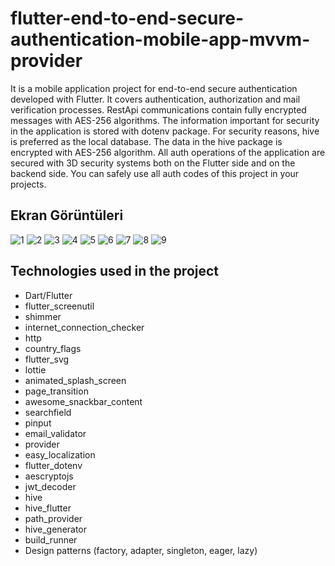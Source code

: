 
# flutter-end-to-end-secure-authentication-mobile-app-mvvm-provider

It is a mobile application project for end-to-end secure authentication developed with Flutter. It covers authentication, authorization and mail verification processes. RestApi communications contain fully encrypted messages with AES-256 algorithms. The information important for security in the application is stored with dotenv package. For security reasons, hive is preferred as the local database. The data in the hive package is encrypted with AES-256 algorithm. All auth operations of the application are secured with 3D security systems both on the Flutter side and on the backend side. You can safely use all auth codes of this project in your projects.


## Ekran Görüntüleri

![1](https://github.com/alikperislam/flutter-end-to-end-secure-authentication-mobile-app-mvvm-provider/blob/main/screenshots/1.jpg)
![2](https://github.com/alikperislam/flutter-end-to-end-secure-authentication-mobile-app-mvvm-provider/blob/main/screenshots/2.jpg)
![3](https://github.com/alikperislam/flutter-end-to-end-secure-authentication-mobile-app-mvvm-provider/blob/main/screenshots/3.jpg)
![4](https://github.com/alikperislam/flutter-end-to-end-secure-authentication-mobile-app-mvvm-provider/blob/main/screenshots/4.jpg)
![5](https://github.com/alikperislam/flutter-end-to-end-secure-authentication-mobile-app-mvvm-provider/blob/main/screenshots/5.jpg)
![6](https://github.com/alikperislam/flutter-end-to-end-secure-authentication-mobile-app-mvvm-provider/blob/main/screenshots/6.jpg)
![7](https://github.com/alikperislam/flutter-end-to-end-secure-authentication-mobile-app-mvvm-provider/blob/main/screenshots/7.jpg)
![8](https://github.com/alikperislam/flutter-end-to-end-secure-authentication-mobile-app-mvvm-provider/blob/main/screenshots/8.jpg)
![9](https://github.com/alikperislam/flutter-end-to-end-secure-authentication-mobile-app-mvvm-provider/blob/main/screenshots/9.jpg)
## Technologies used in the project
 - Dart/Flutter
 - flutter_screenutil
 - shimmer
 - internet_connection_checker
 - http
 - country_flags
 - flutter_svg
 - lottie
 - animated_splash_screen
 - page_transition
 - awesome_snackbar_content
 - searchfield
 - pinput
 - email_validator
 - provider
 - easy_localization
 - flutter_dotenv
 - aescryptojs
 - jwt_decoder
 - hive
 - hive_flutter
 - path_provider
 - hive_generator
 - build_runner
 - Design patterns (factory, adapter, singleton, eager, lazy)
